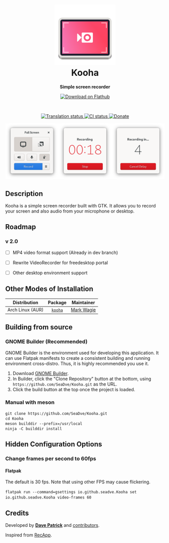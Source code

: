 <h1 align="center">
  <img src="data/logo/io.github.seadve.Kooha.svg" alt="Kooha" width="192" height="192"/><br>
  Kooha
</h1>

<p align="center"><strong>Simple screen recorder</strong></p>

<p align="center">
  <a href="https://flathub.org/apps/details/io.github.seadve.Kooha"><img width="200" alt="Download on Flathub" src="https://flathub.org/assets/badges/flathub-badge-en.png"/></a>
</p>

<br>
<p align="center">
  <a href="https://hosted.weblate.org/engage/kooha/">
    <img src="https://hosted.weblate.org/widgets/kooha/-/pot-file/svg-badge.svg" alt="Translation status" />
  </a>
  <a href="https://github.com/SeaDve/Kooha/actions/workflows/testing.yml">
    <img src="https://github.com/SeaDve/Kooha/actions/workflows/testing.yml/badge.svg" alt="CI status"/>
  </a>
  <a href="https://paypal.me/sedve">
    <img src="https://img.shields.io/badge/PayPal-Donate-gray.svg?style=flat&logo=paypal&colorA=0071bb&logoColor=fff" alt="Donate" />
  </a>
</p>

<p align="center">
  <img src="screenshots/Kooha-preview.png" alt="Preview"/>
</p>

## Description
Kooha is a simple screen recorder built with GTK. It allows you to record your screen and also audio from your microphone or desktop.


## Roadmap

### v 2.0
- [ ] MP4 video format support (Already in dev branch)
- [ ] Rewrite VideoRecorder for freedesktop portal
- [ ] Other desktop environment support


## Other Modes of Installation

| Distribution | Package | Maintainer |
|:-:|:-:|:-:|
| Arch Linux (AUR) | [`kooha`](https://aur.archlinux.org/packages/kooha) | [Mark Wagie](https://github.com/yochananmarqos) |


## Building from source

### GNOME Builder (Recommended)
GNOME Builder is the environment used for developing this application. It can use Flatpak manifests to create a consistent building and running environment cross-distro. Thus, it is highly recommended you use it.

1. Download [GNOME Builder](https://flathub.org/apps/details/org.gnome.Builder).
2. In Builder, click the "Clone Repository" button at the bottom, using `https://github.com/SeaDve/Kooha.git` as the URL.
3. Click the build button at the top once the project is loaded.

### Manual with meson
```
git clone https://github.com/SeaDve/Kooha.git
cd Kooha
meson builddir --prefix=/usr/local
ninja -C builddir install
```


## Hidden Configuration Options

### Change frames per second to 60fps

#### Flatpak

The default is 30 fps. Note that using other FPS may cause flickering.

`flatpak run --command=gsettings io.github.seadve.Kooha set io.github.seadve.Kooha video-frames 60`


## Credits

Developed by **[Dave Patrick](https://github.com/SeaDve)** and [contributors](https://github.com/SeaDve/Kooha/graphs/contributors).

Inspired from [RecApp](https://github.com/amikha1lov/RecApp).
